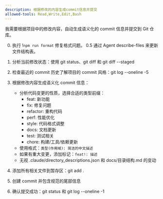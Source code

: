 ```yaml
---
description: 根据修改的内容生成commit信息并提交
allowed-tools: Read,Write,Edit,Bash
---
```


我需要根据项目中的修改内容，自动生成语义化的 commit 信息并提交到 Git 仓库。

0. 执行 !`npm run format` 修复格式问题。
   0.5 通过 Agent describe-files 来更新文件结构表。

1. 分析当前修改状态：使用 git status、git diff 和 git diff --staged

2. 检查最近的 commit 历史了解项目的 commit 风格：git log --oneline -5

3. 根据修改内容生成语义化 commit 信息：
   - 分析代码变更的性质，选择合适的类型前缀：
     - feat: 新功能
     - fix: 修复问题
     - refactor: 重构代码
     - perf: 性能优化
     - style: 代码格式调整
     - docs: 文档更新
     - test: 测试相关
     - chore: 构建/工具/依赖更新
   - 使用格式：`类型(作用域): 简洁的中文描述`
   - 如果有重大变更，添加标记：`feat!: 描述`
   - 无视 .claude/directory_descriptions.json 和 docs/目录结构.md 的变动

4. 添加所有相关文件到暂存区：git add .

5. 创建 commit 并包含规范的尾部信息

6. 确认提交成功：git status 和 git log --oneline -1
